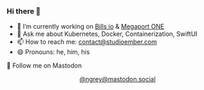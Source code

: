 ### Hi there 👋

- 🔭 I’m currently working on [Bills io](https://billsio.app) & [Megaport ONE](https://megaportone.com)
- 💬 Ask me about Kubernetes, Docker, Containerization, SwiftUI
- 📫 How to reach me: contact@studioember.com
- 😄 Pronouns: he, him, his

🐘 Follow me on Mastodon
<div><a style="justify-content: center; display: flex" rel="me" href="https://mastodon.social/@ngrey">@ngrey@mastodon.social</a></div>
